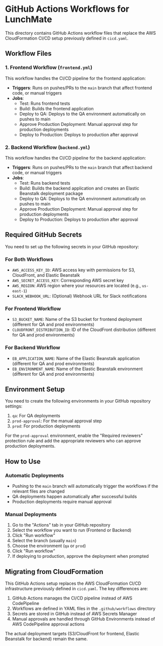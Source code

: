 # GitHub Actions Workflows for LunchMate

This directory contains GitHub Actions workflow files that replace the AWS CloudFormation CI/CD setup previously defined in `cicd.yaml`.

## Workflow Files

### 1. Frontend Workflow (`frontend.yml`)

This workflow handles the CI/CD pipeline for the frontend application:

- **Triggers**: Runs on pushes/PRs to the `main` branch that affect frontend code, or manual triggers
- **Jobs**:
  - Test: Runs frontend tests
  - Build: Builds the frontend application
  - Deploy to QA: Deploys to the QA environment automatically on pushes to main
  - Approve Production Deployment: Manual approval step for production deployments
  - Deploy to Production: Deploys to production after approval

### 2. Backend Workflow (`backend.yml`)

This workflow handles the CI/CD pipeline for the backend application:

- **Triggers**: Runs on pushes/PRs to the `main` branch that affect backend code, or manual triggers
- **Jobs**:
  - Test: Runs backend tests
  - Build: Builds the backend application and creates an Elastic Beanstalk deployment package
  - Deploy to QA: Deploys to the QA environment automatically on pushes to main
  - Approve Production Deployment: Manual approval step for production deployments
  - Deploy to Production: Deploys to production after approval

## Required GitHub Secrets

You need to set up the following secrets in your GitHub repository:

### For Both Workflows

- `AWS_ACCESS_KEY_ID`: AWS access key with permissions for S3, CloudFront, and Elastic Beanstalk
- `AWS_SECRET_ACCESS_KEY`: Corresponding AWS secret key
- `AWS_REGION`: AWS region where your resources are located (e.g., `us-east-1`)
- `SLACK_WEBHOOK_URL`: (Optional) Webhook URL for Slack notifications

### For Frontend Workflow

- `S3_BUCKET_NAME`: Name of the S3 bucket for frontend deployment (different for QA and prod environments)
- `CLOUDFRONT_DISTRIBUTION_ID`: ID of the CloudFront distribution (different for QA and prod environments)

### For Backend Workflow

- `EB_APPLICATION_NAME`: Name of the Elastic Beanstalk application (different for QA and prod environments)
- `EB_ENVIRONMENT_NAME`: Name of the Elastic Beanstalk environment (different for QA and prod environments)

## Environment Setup

You need to create the following environments in your GitHub repository settings:

1. `qa`: For QA deployments
2. `prod-approval`: For the manual approval step
3. `prod`: For production deployments

For the `prod-approval` environment, enable the "Required reviewers" protection rule and add the appropriate reviewers who can approve production deployments.

## How to Use

### Automatic Deployments

- Pushing to the `main` branch will automatically trigger the workflows if the relevant files are changed
- QA deployments happen automatically after successful builds
- Production deployments require manual approval

### Manual Deployments

1. Go to the "Actions" tab in your GitHub repository
2. Select the workflow you want to run (Frontend or Backend)
3. Click "Run workflow"
4. Select the branch (usually `main`)
5. Choose the environment (`qa` or `prod`)
6. Click "Run workflow"
7. If deploying to production, approve the deployment when prompted

## Migrating from CloudFormation

This GitHub Actions setup replaces the AWS CloudFormation CI/CD infrastructure previously defined in `cicd.yaml`. The key differences are:

1. GitHub Actions manages the CI/CD pipeline instead of AWS CodePipeline
2. Workflows are defined in YAML files in the `.github/workflows` directory
3. Secrets are stored in GitHub instead of AWS Secrets Manager
4. Manual approvals are handled through GitHub Environments instead of AWS CodePipeline approval actions

The actual deployment targets (S3/CloudFront for frontend, Elastic Beanstalk for backend) remain the same.